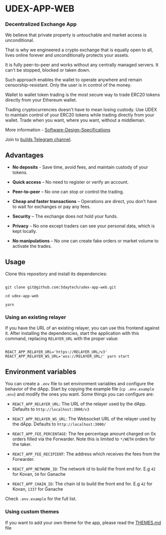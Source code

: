 
# UDEX-APP-WEB

### Decentralized Exchange App

We believe that private property is untouchable and market access is unconditional.

That is why we engineered a crypto exchange that is equally open to all, lives online forever and unconditionally protects your assets.

It is fully peer-to-peer and works without any centrally managed servers. It can't be stopped, blocked or taken down.

Such approach enables the wallet to operate anywhere and remain censorship-resistant. Only the user is in control of the money.

Wallet to wallet token trading is the most secure way to trade ERC20 tokens directly from your Ethereum wallet.

Trading cryptocurrencies doesn't have to mean losing custody. Use UDEX to maintain control of your ERC20 tokens while trading directly from your wallet. Trade when you want, where you want, without a middleman.

More information - [Software-Design-Specifications](https://github.com/5daytech/dex-app-android/wiki/Software-Design-Specifications)

Join to [builds Telegram channel](https://t.me/udexbuilds).

## Advantages

* <b>No deposits</b> - Save time, avoid fees, and maintain custody of your tokens.

* <b>Quick access</b> – No need to register or verify an account.

* <b>Peer-to-peer</b> – No one can stop or control the trading.

* <b>Cheap and faster transactions</b> – Operations are direct, you don’t have to wait for exchanges or pay any fees.

* <b>Security</b> – The exchange does not hold your funds.

* <b>Privacy</b> – No one except traders can see your personal data, which is kept locally.

* <b>No manipulations</b> – No one can create fake orders or market volume to activate the trades.

  

## Usage

  

Clone this repository and install its dependencies:

  

```

git clone git@github.com:5daytech/udex-app-web.git

cd udex-app-web

yarn

```

  

### Using an existing relayer

  

If you have the URL of an existing relayer, you can use this frontend against it. After installing the dependencies, start the application with this command, replacing `RELAYER_URL` with the proper value:

  

```

REACT_APP_RELAYER_URL='https://RELAYER_URL/v3' REACT_APP_RELAYER_WS_URL='wss://RELAYER_URL/' yarn start

```



## Environment variables

  

You can create a `.env` file to set environment variables and configure the behavior of the dApp. Start by copying the example file (`cp .env.example .env`) and modify the ones you want. Some things you can configure are:

  

-  `REACT_APP_RELAYER_URL`: The URL of the relayer used by the dApp. Defaults to `http://localhost:3000/v3`

-  `REACT_APP_RELAYER_WS_URL`: The Websocket URL of the relayer used by the dApp. Defaults to `http://localhost:3000/`

-  `REACT_APP_FEE_PERCENTAGE`: The fee percentage amount charged on 0x orders filled via the Forwarder. Note this is limited to `*/WETH` orders for the taker.

-  `REACT_APP_FEE_RECIPIENT`: The address which receives the fees from the Forwarder.

-  `REACT_APP_NETWORK_ID`: The network id to build the front end for. E.g `42` for Kovan, `50` for Ganache

-  `REACT_APP_CHAIN_ID`: The chain id to build the front end for. E.g `42` for Kovan, `1337` for Ganache

  

Check `.env.example` for the full list.

  

### Using custom themes

  

If you want to add your own theme for the app, please read the [THEMES.md](THEMES.md) file